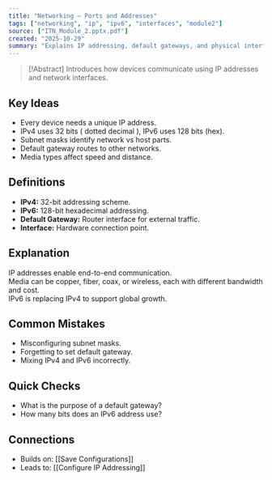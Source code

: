 ```yaml
---
title: "Networking – Ports and Addresses"
tags: ["networking", "ip", "ipv6", "interfaces", "module2"]
source: ["ITN_Module_2.pptx.pdf"]
created: "2025-10-29"
summary: "Explains IP addressing, default gateways, and physical interface media."
---
```


> [!Abstract]
> Introduces how devices communicate using IP addresses and network interfaces.

## Key Ideas
- Every device needs a unique IP address.  
- IPv4 uses 32 bits ( dotted decimal ), IPv6 uses 128 bits (hex).  
- Subnet masks identify network vs host parts.  
- Default gateway routes to other networks.  
- Media types affect speed and distance.  

## Definitions
- **IPv4:** 32-bit addressing scheme.  
- **IPv6:** 128-bit hexadecimal addressing.  
- **Default Gateway:** Router interface for external traffic.  
- **Interface:** Hardware connection point.  

## Explanation
IP addresses enable end-to-end communication.  
Media can be copper, fiber, coax, or wireless, each with different bandwidth and cost.  
IPv6 is replacing IPv4 to support global growth.  

## Common Mistakes
- Misconfiguring subnet masks.  
- Forgetting to set default gateway.  
- Mixing IPv4 and IPv6 incorrectly.  

## Quick Checks
- What is the purpose of a default gateway?  
- How many bits does an IPv6 address use?  

## Connections
- Builds on: [[Save Configurations]]  
- Leads to: [[Configure IP Addressing]]